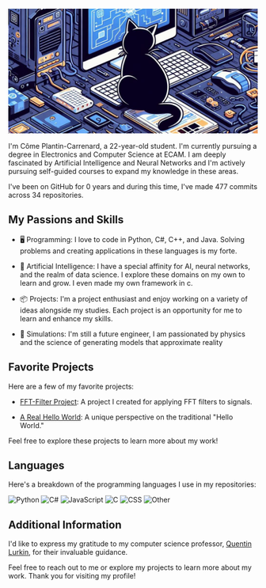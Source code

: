 ![Profile Image](profileImg.jpg)

I'm Côme Plantin-Carrenard, a 22-year-old student. I'm currently pursuing a degree in Electronics and Computer Science at ECAM. I am deeply fascinated by Artificial Intelligence and Neural Networks and I'm actively pursuing self-guided courses to expand my knowledge in these areas.

I've been on GitHub for 0 years and during this time, I've made 477 commits across 34 repositories.

## My Passions and Skills

- 🖥️ Programming: I love to code in Python, C#, C++, and Java. Solving problems and creating applications in these languages is my forte.

- 🤖 Artificial Intelligence: I have a special affinity for AI, neural networks, and the realm of data science. I explore these domains on my own to learn and grow. I even made my own framework in c.

- 📦 Projects: I'm a project enthusiast and enjoy working on a variety of ideas alongside my studies. Each project is an opportunity for me to learn and enhance my skills.

- 👷 Simulations: I'm still a future engineer, I am passionated by physics and the science of generating models that approximate reality

## Favorite Projects

Here are a few of my favorite projects:

- [FFT-Filter Project](https://github.com/comus3/FFT-Filter): A project I created for applying FFT filters to signals. 

- [A Real Hello World](https://github.com/comus3/A_real_hello_world): A unique perspective on the traditional "Hello World."

Feel free to explore these projects to learn more about my work!

## Languages

Here's a breakdown of the programming languages I use in my repositories:

![Python](https://img.shields.io/static/v1?style=plastic&label=%E2%A0%80&color=555&labelColor=%233572A5&message=Python%EF%B8%B164.8%25)
![C#](https://img.shields.io/static/v1?style=plastic&label=%E2%A0%80&color=555&labelColor=%23178600&message=C%23%EF%B8%B114.9%25)
![JavaScript](https://img.shields.io/static/v1?style=plastic&label=%E2%A0%80&color=555&labelColor=%23f1e05a&message=JavaScript%EF%B8%B111%25)
![C](https://img.shields.io/static/v1?style=plastic&label=%E2%A0%80&color=555&labelColor=%23555555&message=C%EF%B8%B13.5%25)
![CSS](https://img.shields.io/static/v1?style=plastic&label=%E2%A0%80&color=555&labelColor=%23563d7c&message=CSS%EF%B8%B12.5%25)
![Other](https://img.shields.io/static/v1?style=plastic&label=%E2%A0%80&color=555&labelColor=%23ededed&message=Other%EF%B8%B12.9%25)



## Additional Information

I'd like to express my gratitude to my computer science professor, [Quentin Lurkin](https://github.com/qlurkin), for their invaluable guidance.

Feel free to reach out to me or explore my projects to learn more about my work. Thank you for visiting my profile!
 
